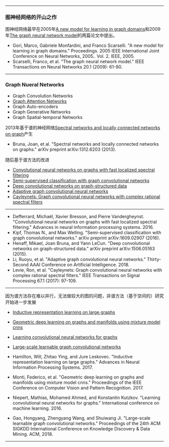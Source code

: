 



---
### 图神经网络的开山之作
图神经网络最早在2005年[A new model for learning in graph domains](https://ieeexplore.ieee.org/stamp/stamp.jsp?tp=&arnumber=1555942)和2009年[The graph neural network model](https://repository.hkbu.edu.hk/cgi/viewcontent.cgi?article=1000&context=vprd_ja)的两篇论文中提出。

 - Gori, Marco, Gabriele Monfardini, and Franco Scarselli. "A new model for learning in graph domains." Proceedings. 2005 IEEE International Joint Conference on Neural Networks, 2005.. Vol. 2. IEEE, 2005.
 - Scarselli, Franco, et al. "The graph neural network model." IEEE Transactions on Neural Networks 20.1 (2009): 61-80.
---

### Graph Nueral Networks
  - Graph Convolution Networks
  - [Graph Attention Networks](https://arxiv.org/pdf/1710.10903.pdf)
  - Graph Auto-encoders
  - Graph Generative Networks
  - Graph Spatial-temporal Networks


2013年基于谱的神经网络[Spectral networks and locally connected networks on graph](https://arxiv.org/pdf/1312.6203.pdf)产生

- Bruna, Joan, et al. "Spectral networks and locally connected networks on graphs." arXiv preprint arXiv:1312.6203 (2013).

随后基于谱方法的改进

 - [Convolutional neural networks on graphs with fast localized spectral filtering](http://papers.nips.cc/paper/6081-convolutional-neural-networks-on-graphs-with-fast-localized-spectral-filtering.pdf)
 - [Semi-supervised classification with graph convolutional networks](https://arxiv.org/pdf/1609.02907.pdf)
 - [Deep convolutional networks on graph-structured data](https://arxiv.org/pdf/1506.05163)
 - [Adaptive graph convolutional neural networks](https://www.aaai.org/ocs/index.php/AAAI/AAAI18/paper/viewPDFInterstitial/16642/16554)
 - [Cayleynets: Graph convolutional neural networks with complex rational spectral filters](https://arxiv.org/pdf/1705.07664.pdf)
---

 - Defferrard, Michaël, Xavier Bresson, and Pierre Vandergheynst. "Convolutional neural networks on graphs with fast localized spectral filtering." Advances in neural information processing systems. 2016.
 - Kipf, Thomas N., and Max Welling. "Semi-supervised classification with graph convolutional networks." arXiv preprint arXiv:1609.02907 (2016).
 - Henaff, Mikael, Joan Bruna, and Yann LeCun. "Deep convolutional networks on graph-structured data." arXiv preprint arXiv:1506.05163 (2015).
 - Li, Ruoyu, et al. "Adaptive graph convolutional neural networks." Thirty-Second AAAI Conference on Artificial Intelligence. 2018.
 - Levie, Ron, et al. "Cayleynets: Graph convolutional neural networks with complex rational spectral filters." IEEE Transactions on Signal Processing 67.1 (2017): 97-109.

 ---

因为谱方法存在难以并行，无法做较大的图的问题，非谱方法（基于空间的）研究开始进一步发展

 - [Inductive representation learning on large graphs](https://papers.nips.cc/paper/6703-inductive-representation-learning-on-large-graphs.pdf)
 - [Geometric deep learning on graphs and manifolds using mixture model cnns](http://openaccess.thecvf.com/content_cvpr_2017/papers/Monti_Geometric_Deep_Learning_CVPR_2017_paper.pdf)
 - [Learning convolutional neural networks for graphs](http://211.81.63.130/cloud/211.81.63.2/cache/3/03/proceedings.mlr.press/cb5795e96aa42362f86e2ba3a13c32af/niepert16.pdf)
 - [Large-scale learnable graph convolutional networks](https://arxiv.org/pdf/1808.03965.pdf)

 - Hamilton, Will, Zhitao Ying, and Jure Leskovec. "Inductive representation learning on large graphs." Advances in Neural Information Processing Systems. 2017.
 - Monti, Federico, et al. "Geometric deep learning on graphs and manifolds using mixture model cnns." Proceedings of the IEEE Conference on Computer Vision and Pattern Recognition. 2017.
 - Niepert, Mathias, Mohamed Ahmed, and Konstantin Kutzkov. "Learning convolutional neural networks for graphs." International conference on machine learning. 2016.
 - Gao, Hongyang, Zhengyang Wang, and Shuiwang Ji. "Large-scale learnable graph convolutional networks." Proceedings of the 24th ACM SIGKDD International Conference on Knowledge Discovery & Data Mining. ACM, 2018.
 ---
